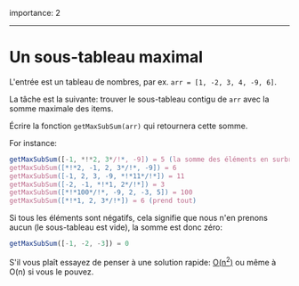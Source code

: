 importance: 2 

---

# Un sous-tableau maximal

L'entrée est un tableau de nombres, par ex. `arr = [1, -2, 3, 4, -9, 6]`.

La tâche est la suivante: trouver le sous-tableau contigu de `arr` avec la somme maximale des items.

Écrire la fonction `getMaxSubSum(arr)` qui retournera cette somme.

For instance: 

```js
getMaxSubSum([-1, *!*2, 3*/!*, -9]) = 5 (la somme des éléments en surbrillance)
getMaxSubSum([*!*2, -1, 2, 3*/!*, -9]) = 6
getMaxSubSum([-1, 2, 3, -9, *!*11*/!*]) = 11
getMaxSubSum([-2, -1, *!*1, 2*/!*]) = 3
getMaxSubSum([*!*100*/!*, -9, 2, -3, 5]) = 100
getMaxSubSum([*!*1, 2, 3*/!*]) = 6 (prend tout)
```

Si tous les éléments sont négatifs, cela signifie que nous n'en prenons aucun (le sous-tableau est vide), la somme est donc zéro:

```js
getMaxSubSum([-1, -2, -3]) = 0
```

S'il vous plaît essayez de penser à une solution rapide: [O(n<sup>2</sup>)](https://en.wikipedia.org/wiki/Big_O_notation) ou même à O(n) si vous le pouvez.
